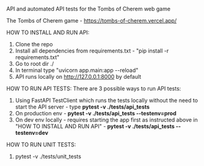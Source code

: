API and automated API tests for the Tombs of Cherem web game

The Tombs of Cherem game - https://tombs-of-cherem.vercel.app/

HOW TO INSTALL AND RUN API:
  1. Clone the repo
  2. Install all dependencies from requirements.txt - "pip install -r requirements.txt"
  3. Go to root dir ./
  5. In terminal type "uvicorn app.main:app --reload"
  6. API runs locally on http://127.0.0.1:8000 by default

HOW TO RUN API TESTS:
There are 3 possible ways to run API tests:
  1. Using FastAPI TestClient which runs the tests locally without the need to start the API server - type **pytest -v ./tests/api_tests**
  2. On production env - **pytest -v ./tests/api_tests --testenv=prod**
  3. On dev env locally - requires starting the app first as instructed above in "HOW TO INSTALL AND RUN API" - **pytest -v ./tests/api_tests --testenv=dev**

HOW TO RUN UNIT TESTS:
  1. pytest -v ./tests/unit_tests
